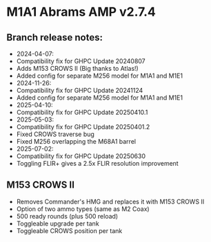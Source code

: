 # M1A1 Abrams AMP v2.7.4

## Branch release notes:
- 2024-04-07:
- Compatibility fix for GHPC Update 20240807
- Adds M153 CROWS II (Big thanks to Atlas!)
- Added config for separate M256 model for M1A1 and M1E1
- 2024-11-26:
- Compatibility fix for GHPC Update 20241124
- Added config for separate M256 model for M1A1 and M1E1
- 2025-04-10:
- Compatibility fix for GHPC Update 20250410.1
- 2025-05-03:
- Compatibility fix for GHPC Update 20250401.2
- Fixed CROWS traverse bug
- Fixed M256 overlapping the M68A1 barrel
- 2025-07-02:
- Compatibility fix for GHPC Update 20250630
- Toggling FLIR+ gives a 2.5x FLIR resolution improvement 

## M153 CROWS II
- Removes Commander's HMG and replaces it with M153 CROWS II
- Option of two ammo types (same as M2 Coax)
- 500 ready rounds (plus 500 reload)
- Toggleable upgrade per tank
- Toggleable CROWS position per tank
